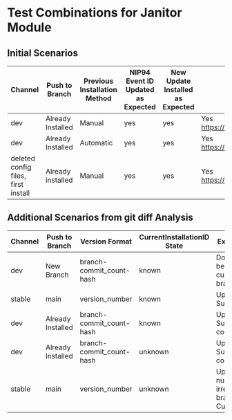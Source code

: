 # Test Combinations for Janitor Module
## Initial Scenarios

| Channel                             | Push to Branch    | Previous Installation Method | NIP94 Event ID Updated as Expected | New Update Installed as Expected | Test Passed                                                                                                                      |
| ----------------------------------- | ----------------- | ---------------------------- | ---------------------------------- | -------------------------------- | -------------------------------------------------------------------------------------------------------------------------------- |
| dev                                 | Already Installed | Manual                       | yes                                | yes                              | Yes<br>https://habla.news/a/naddr1qvzqqqr4gupzqkmnp7kx5h36rumhjrtkxdslvqu38fyf09wv53u4hrqmvx08gm32qqxnzde5xcmnzdp4xvmnvdpkpctkgk |
| dev                                 | Already Installed | Automatic                    | yes                                | yes                              | Yes<br>https://habla.news/a/naddr1qvzqqqr4gupzqkmnp7kx5h36rumhjrtkxdslvqu38fyf09wv53u4hrqmvx08gm32qqxnzde5xcmnzdfex5unzvfcfywh0x |
| deleted config files, first install | Already installed | Manual                       | yes                                | yes                              | Yes<br>https://habla.news/a/naddr1qvzqqqr4gupzqkmnp7kx5h36rumhjrtkxdslvqu38fyf09wv53u4hrqmvx08gm32qqxnzde5xcmnzwpnxq6rvdp59d83mz |

## Additional Scenarios from git diff Analysis

| Channel | Push to Branch    | Version Format           | CurrentInstallationID State | Expected Outcome                                                                   | Test Passed                                                                                                                                                                             |
| ------- | ----------------- | ------------------------ | ------------------ | ---------------------------------------------------------------------------------- | --------------------------------------------------------------------------------------------------------------------------------------------------------------------------------------- |
| dev     | New Branch        | branch-commit_count-hash | known              | Don't update, because the currently installed branch is different                  | Yes<br>The following package was not installed since it was on a different branch:<br>https://github.com/OpenTollGate/tollgate-module-basic-go/actions/runs/14909573498/job/41880411207 |
| stable  | main              | version_number           | known              | Update Successfully                                                                |                                                                                                                                                                                         |
| dev     | Already Installed | branch-commit_count-hash | known              | Update Successfully if new commits                                                 | Yes<br>https://habla.news/a/naddr1qvzqqqr4gupzqkmnp7kx5h36rumhjrtkxdslvqu38fyf09wv53u4hrqmvx08gm32qqxnzde5xcmnzdfex5unzvfcfywh0x                                                        |
| dev     | Already Installed | branch-commit_count-hash | unknown            | Update Successfully if new commits                                                 | Yes<br>https://habla.news/a/naddr1qvzqqqr4gupzqkmnp7kx5h36rumhjrtkxdslvqu38fyf09wv53u4hrqmvx08gm32qqxnzde5xcmnzdp4xvmnvdpkpctkgk                                                        |
| stable  | main              | version_number           | unknown            | Update if version number is higher, irrespective of branch name, and CurrentInstallationID |                                                                                                                                                                                         |


